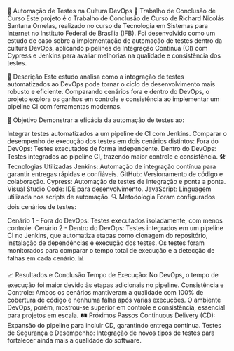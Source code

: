 🚀 Automação de Testes na Cultura DevOps
📘 Trabalho de Conclusão de Curso
Este projeto é o Trabalho de Conclusão de Curso de Richard Nicolás Santana Ornelas, realizado no curso de Tecnologia em Sistemas para Internet no Instituto Federal de Brasília (IFB). Foi desenvolvido como um estudo de caso sobre a implementação de automação de testes dentro da cultura DevOps, aplicando pipelines de Integração Contínua (CI) com Cypress e Jenkins para avaliar melhorias na qualidade e consistência dos testes.

📄 Descrição
Este estudo analisa como a integração de testes automatizados ao DevOps pode tornar o ciclo de desenvolvimento mais robusto e eficiente. Comparando cenários fora e dentro do DevOps, o projeto explora os ganhos em controle e consistência ao implementar um pipeline CI com ferramentas modernas.

🎯 Objetivo
Demonstrar a eficácia da automação de testes ao:

Integrar testes automatizados a um pipeline de CI com Jenkins.
Comparar o desempenho de execução dos testes em dois cenários distintos:
Fora do DevOps: Testes executados de forma independente.
Dentro do DevOps: Testes integrados ao pipeline CI, trazendo maior controle e consistência.
🛠️ Tecnologias Utilizadas
Jenkins: Automação de integração contínua para garantir entregas rápidas e confiáveis.
GitHub: Versionamento de código e colaboração.
Cypress: Automação de testes de integração e ponta a ponta.
Visual Studio Code: IDE para desenvolvimento.
JavaScript: Linguagem utilizada nos scripts de automação.
🔍 Metodologia
Foram configurados dois cenários de testes:

Cenário 1 - Fora do DevOps: Testes executados isoladamente, com menos controle.
Cenário 2 - Dentro do DevOps: Testes integrados em um pipeline CI no Jenkins, que automatiza etapas como clonagem do repositório, instalação de dependências e execução dos testes.
Os testes foram monitorados para comparar o tempo total de execução e a detecção de falhas em cada cenário. 📊

📈 Resultados e Conclusão
Tempo de Execução: No DevOps, o tempo de execução foi maior devido às etapas adicionais no pipeline.
Consistência e Controle: Ambos os cenários mantiveram a qualidade com 100% de cobertura de código e nenhuma falha após várias execuções. O ambiente DevOps, porém, mostrou-se superior em controle e consistência, essencial para projetos em escala.
🛤️ Próximos Passos
Continuous Delivery (CD): Expansão do pipeline para incluir CD, garantindo entrega contínua.
Testes de Segurança e Desempenho: Integração de novos tipos de testes para fortalecer ainda mais a qualidade do software.
